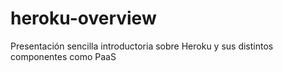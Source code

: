 # heroku-overview
Presentación sencilla introductoria sobre Heroku y sus distintos componentes como PaaS
